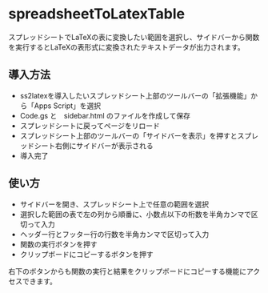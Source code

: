 # spreadsheetToLatexTable
スプレッドシートでLaTeXの表に変換したい範囲を選択し、サイドバーから関数を実行するとLaTeXの表形式に変換されたテキストデータが出力されます。

## 導入方法
- ss2latexを導入したいスプレッドシート上部のツールバーの「拡張機能」から「Apps Script」を選択
- Code.gs と　sidebar.html のファイルを作成して保存
- スプレッドシートに戻ってページをリロード
- スプレッドシート上部のツールバーの「サイドバーを表示」を押すとスプレッドシート右側にサイドバーが表示される
- 導入完了

## 使い方
- サイドバーを開き、スプレッドシート上で任意の範囲を選択
- 選択した範囲の表で左の列から順番に、小数点以下の桁数を半角カンマで区切って入力
- ヘッダー行とフッター行の行数を半角カンマで区切って入力
- 関数の実行ボタンを押す
- クリップボードにコピーするボタンを押す

右下のボタンからも関数の実行と結果をクリップボードにコピーする機能にアクセスできます。
